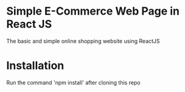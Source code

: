 # Simple E-Commerce Web Page in React JS

The basic and simple online shopping website using ReactJS

# Installation

Run the command 'npm install' after cloning this repo
